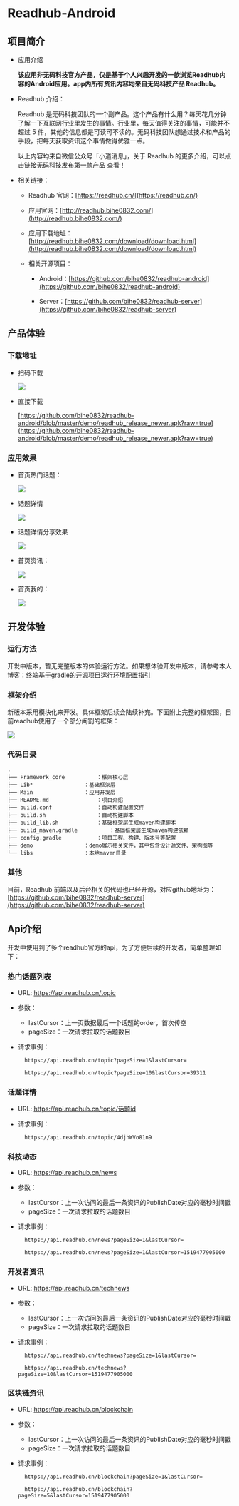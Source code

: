 # Readhub-Android

## 项目简介

- 应用介绍

	**该应用非无码科技官方产品，仅是基于个人兴趣开发的一款浏览Readhub内容的Android应用。app内所有资讯内容均来自无码科技产品 Readhub。**
	
- Readhub 介绍：
 
	Readhub 是无码科技团队的一个副产品。这个产品有什么用？每天花几分钟了解一下互联网行业里发生的事情。行业里，每天值得关注的事情，可能并不超过 5 件，其他的信息都是可读可不读的。无码科技团队想通过技术和产品的手段，把每天获取资讯这个事情做得优雅一点。

	以上内容均来自微信公众号「小道消息」，关于 Readhub 的更多介绍，可以点击链接[无码科技发布第一款产品](https://mp.weixin.qq.com/s?__biz=MjM5ODIyMTE0MA==&mid=2650969398&idx=1&sn=70c44b9bb994d9a8d98453b97555890b&chksm=bd38310d8a4fb81b878d2a252e813b304873412d2131d7e4787efb52f68ca8676eaad89bd245&scene=0&key=afcd625aa1116852d5c1c05e8cc727fbb36dd1a1b29b2d479b7102b73bafb061942b0a8684a5d01354a97047e79d47a8f18b6757d69cfc201f1088dbe061eef3a801718c08ecf740af13f55f3f3e7e65&ascene=0&uin=OTk0NDIyNDgw&devicetype=iMac14%2C2+OSX+OSX+10.12.4+build(16E195)&version=12020610&nettype=WIFI&fontScale=100&pass_ticket=z4VWnrxOnq2HBP%2BrcsexXO%2F5kXUdPvn9hiTeEgb9DUGwzmC8y%2BNyqBW3b9SjanRq) 查看！

- 相关链接：
	
	- Readhub 官网：[https://readhub.cn/](https://readhub.cn/)
		
	- 应用官网：[http://readhub.bihe0832.com/](http://readhub.bihe0832.com/)

	- 应用下载地址：[http://readhub.bihe0832.com/download/download.html](http://readhub.bihe0832.com/download/download.html)

	- 相关开源项目：

		- Android：[https://github.com/bihe0832/readhub-android](https://github.com/bihe0832/readhub-android)
		
		- Server：[https://github.com/bihe0832/readhub-server](https://github.com/bihe0832/readhub-server)

## 产品体验

### 下载地址

- 扫码下载

	![](./demo/readhub_release_newer.png)

- 直接下载

	[https://github.com/bihe0832/readhub-android/blob/master/demo/readhub_release_newer.apk?raw=true](https://github.com/bihe0832/readhub-android/blob/master/demo/readhub_release_newer.apk?raw=true)

### 应用效果

- 首页热门话题：

	![](./demo/topic.jpg)

- 话题详情

	![](./demo/topic_detail.jpg)
	
- 话题详情分享效果

	![](./demo/share.jpeg)

- 首页资讯：
	
	![](./demo/news.jpg)


- 首页我的：
	
	![](./demo/me.jpg)

## 开发体验

### 运行方法

开发中版本，暂无完整版本的体验运行方法。如果想体验开发中版本，请参考本人博客：[终端基于gradle的开源项目运行环境配置指引](
http://blog.bihe0832.com/android-as-gradle-config.html)

### 框架介绍

新版本采用模块化来开发。具体框架后续会陆续补充。下面附上完整的框架图，目前readhub使用了一个部分阉割的框架：

![](./demo/architecture.jpg)

### 代码目录
	.
	├── Framework_core			：框架核心层
	├── Lib*				：基础框架层
	├── Main				：应用开发层
	├── README.md				：项目介绍
	├── build.conf				：自动构建配置文件
	├── build.sh				：自动构建脚本
	├── build_lib.sh			：基础框架层生成maven构建脚本
	├── build_maven.gradle			：基础框架层生成maven构建依赖
	├── config.gradle			：项目工程、构建、版本号等配置
	├── demo				：demo展示相关文件，其中包含设计源文件、架构图等
	└── libs				：本地maven目录

### 其他

目前，Readhub 前端以及后台相关的代码也已经开源，对应github地址为：[https://github.com/bihe0832/readhub-server](https://github.com/bihe0832/readhub-server)
## Api介绍

开发中使用到了多个readhub官方的api，为了方便后续的开发者，简单整理如下：

### 热门话题列表

- URL: https://api.readhub.cn/topic

- 参数：

	- lastCursor：上一页数据最后一个话题的order，首次传空
	- pageSize：一次请求拉取的话题数目

- 请求事例：


		https://api.readhub.cn/topic?pageSize=1&lastCursor=
		
		https://api.readhub.cn/topic?pageSize=10&lastCursor=39311

### 话题详情

- URL: https://api.readhub.cn/topic/话题id

- 请求事例：

		https://api.readhub.cn/topic/4djhWVo81n9
		
### 科技动态

- URL: https://api.readhub.cn/news

- 参数：
	
	- lastCursor：上一次访问的最后一条资讯的PublishDate对应的毫秒时间戳
	- pageSize：一次请求拉取的话题数目

- 请求事例：

		https://api.readhub.cn/news?pageSize=1&lastCursor=
		
		https://api.readhub.cn/news?pageSize=1&lastCursor=1519477905000

### 开发者资讯

- URL: https://api.readhub.cn/technews

- 参数：

	- lastCursor：上一次访问的最后一条资讯的PublishDate对应的毫秒时间戳
	- pageSize：一次请求拉取的话题数目

- 请求事例：

		https://api.readhub.cn/technews?pageSize=1&lastCursor=
		
		https://api.readhub.cn/technews?pageSize=10&lastCursor=1519477905000

### 区块链资讯

- URL: https://api.readhub.cn/blockchain

- 参数：

	- lastCursor：上一次访问的最后一条资讯的PublishDate对应的毫秒时间戳
	- pageSize：一次请求拉取的话题数目

- 请求事例：

		https://api.readhub.cn/blockchain?pageSize=1&lastCursor=
		
		https://api.readhub.cn/blockchain?pageSize=5&lastCursor=1519477905000

